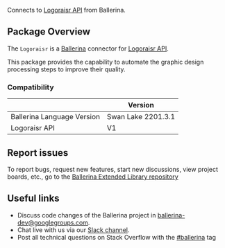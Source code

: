 Connects to [Logoraisr API](https://docs.logoraisr.com/) from Ballerina.

## Package Overview
The `Logoraisr` is a [Ballerina](https://ballerina.io/) connector for [Logoraisr API](https://docs.logoraisr.com/).  

This package provides the capability to automate the graphic design processing steps to improve their quality.

### Compatibility
|                               | Version               |
|-------------------------------|-----------------------|
| Ballerina Language Version    | Swan Lake 2201.3.1      |
| Logoraisr API                 | V1                    |

## Report issues
To report bugs, request new features, start new discussions, view project boards, etc., go to the [Ballerina Extended Library repository](https://github.com/ballerina-platform/ballerina-extended-library)

## Useful links
- Discuss code changes of the Ballerina project in [ballerina-dev@googlegroups.com](mailto:ballerina-dev@googlegroups.com).
- Chat live with us via our [Slack channel](https://ballerina.io/community/slack/).
- Post all technical questions on Stack Overflow with the [#ballerina](https://stackoverflow.com/questions/tagged/ballerina) tag
